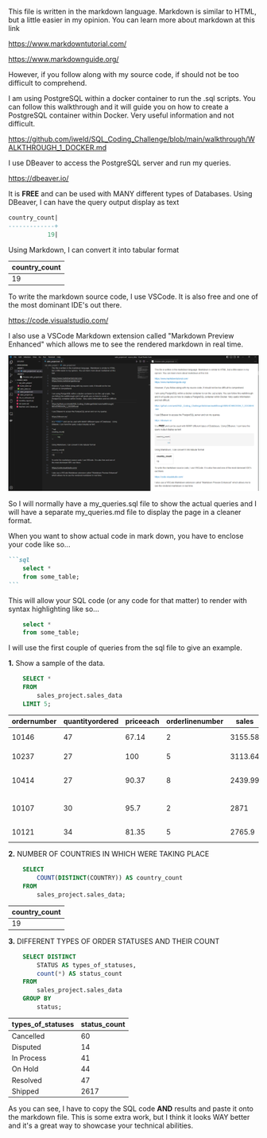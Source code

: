 This file is written in the markdown language.  Markdown is similar to HTML, but a little easier in my opinion.  You can learn more about markdown at this link

https://www.markdowntutorial.com/

https://www.markdownguide.org/

However, if you follow along with my source code, if should not be too difficult to comprehend.

I am using PostgreSQL within a docker container to run the .sql scripts.  You can follow this walkthrough and it will guide you on how to create a PostgreSQL container within Docker.  Very useful information and not difficult.

https://github.com/iweld/SQL_Coding_Challenge/blob/main/walkthrough/WALKTHROUGH_1_DOCKER.md

I use DBeaver to access the PostgreSQL server and run my queries.

https://dbeaver.io/

It is **FREE** and can be used with MANY different types of Databases.  Using DBeaver, I can have the query output display as text

```sql
country_count|
-------------+
           19|
```

Using Markdown, I can convert it into tabular format

country_count|
-------------|
19|

To write the markdown source code, I use VSCode.  It is also free and one of the most dominant IDE's out there.

https://code.visualstudio.com/

I also use a VSCode Markdown extension called "Markdown Preview Enhanced" which allows me to see the rendered markdown in real time.

![alt text](./vscode_screenshot.PNG)

So I will normally have a my_queries.sql file to show the actual queries and I will have a separate my_queries.md file to display the page in a cleaner format.

When you want to show actual code in mark down, you have to enclose your code like so...

````markdown
```sql
	select * 
	from some_table;
```
````

This will allow your SQL code (or any code for that matter) to render with syntax highlighting like so...

```sql
	select * 
	from some_table;
```

I will use the first couple of queries from the sql file to give an example.

**1.** Show a sample of the data.

```sql
	SELECT *
	FROM 
		sales_project.sales_data
	LIMIT 5;
```

ordernumber|quantityordered|priceeach|orderlinenumber|sales  |orderdate |status |qtr_id|month_id|year_id|productline|msrp  |productcode|customername      |phone     |addressline1           |addressline2|city    |state |postalcode|country|territory|contactlastname|contactfirstname|dealsize|
-----------|---------------|---------|---------------|-------|----------|-------|------|--------|-------|-----------|------|-----------|------------------|----------|-----------------------|------------|--------|------|----------|-------|---------|---------------|----------------|--------|
10146|             47|    67.14|              2|3155.58|2003-09-03|Shipped|     3|       9|   2003|Motorcycles|    62|S18_3782   |Gift Ideas Corp.  |2035554407|2440 Pompton St.       |[NULL]      |Glendale|CT    |97561     |USA    |NA       |Lewis          |Dan             |Medium  |
10237|             27|      100|              5|3113.64|2004-04-05|Shipped|     2|       4|   2004|Motorcycles|   102|S32_4485   |Vitachrome Inc.   |2125551500|2678 Kingston Rd.      |Suite 101   |NYC     |NY    |10022     |USA    |NA       |Frick          |Michael         |Medium  |
10414|             27|    90.37|              8|2439.99|2005-05-06|On Hold|     2|       5|   2005|Ships      |    99|S700_3962  |Gifts4AllAges.com |6175559555|8616 Spinnaker Dr.     |[NULL]      |Boston  |MA    |51003     |USA    |NA       |Yoshido        |Juri            |Small   |
10107|             30|     95.7|              2|   2871|2003-02-24|Shipped|     1|       2|   2003|Motorcycles|    95|S10_1678   |Land of Toys Inc. |2125557818|897 Long Airport Avenue|[NULL]      |NYC     |NY    |10022     |USA    |NA       |Yu             |Kwai            |Small   |
10121|             34|    81.35|              5| 2765.9|2003-05-07|Shipped|     2|       5|   2003|Motorcycles|    95|S10_1678   |Reims Collectables|26.47.1555|59 rue de l'Abbaye     |[NULL]      |Reims   |[NULL]|51100     |France |EMEA     |Henriot        |Paul            |Small   |

**2.** NUMBER OF COUNTRIES IN WHICH WERE TAKING PLACE

```sql
	SELECT 
		COUNT(DISTINCT(COUNTRY)) AS country_count
	FROM 
		sales_project.sales_data;
```

country_count|
-------------|
19|

**3.** DIFFERENT TYPES OF ORDER STATUSES AND THEIR COUNT

```sql
	SELECT DISTINCT
		STATUS AS types_of_statuses,
		count(*) AS status_count
	FROM 
		sales_project.sales_data
	GROUP BY
		status;
```

types_of_statuses|status_count|
-----------------|------------|
Cancelled        |          60|
Disputed         |          14|
In Process       |          41|
On Hold          |          44|
Resolved         |          47|
Shipped          |        2617|

As you can see, I have to copy the SQL code **AND** results and paste it onto the markdown file.  This is some extra work, but I think it looks WAY better and it's a great way to showcase your technical abilities.